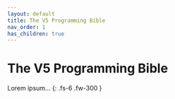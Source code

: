```yaml
---
layout: default
title: The V5 Programming Bible
nav_order: 1
has_children: true
---
```


# The V5 Programming Bible

Lorem ipsum...
{: .fs-6 .fw-300 }